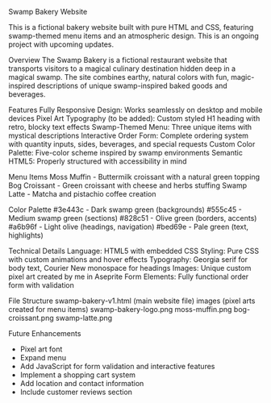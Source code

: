 Swamp Bakery Website

This is a fictional bakery website built with pure HTML and CSS, featuring swamp-themed menu items and an atmospheric design. This is an ongoing project with upcoming updates.

Overview
The Swamp Bakery is a fictional restaurant website that transports visitors to a magical culinary destination hidden deep in a magical swamp. The site combines earthy, natural colors with fun, magic-inspired descriptions of unique swamp-inspired baked goods and beverages.

Features
Fully Responsive Design: Works seamlessly on desktop and mobile devices
Pixel Art Typography (to be added): Custom styled H1 heading with retro, blocky text effects
Swamp-Themed Menu: Three unique items with mystical descriptions
Interactive Order Form: Complete ordering system with quantity inputs, sides, beverages, and special requests
Custom Color Palette: Five-color scheme inspired by swamp environments
Semantic HTML5: Properly structured with accessibility in mind

Menu Items
Moss Muffin - Buttermilk croissant with a natural green topping
Bog Croissant - Green croissant with cheese and herbs stuffing
Swamp Latte - Matcha and pistachio coffee creation

Color Palette
#3e443c - Dark swamp green (backgrounds)
#555c45 - Medium swamp green (sections)
#828c51 - Olive green (borders, accents)
#a6b96f - Light olive (headings, navigation)
#bed69e - Pale green (text, highlights)

Technical Details
Language: HTML5 with embedded CSS
Styling: Pure CSS with custom animations and hover effects
Typography: Georgia serif for body text, Courier New monospace for headings
Images: Unique custom pixel art created by me in Aseprite
Form Elements: Fully functional order form with validation

File Structure
swamp-bakery-v1.html (main website file)
images (pixel arts created for menu items)
swamp-bakery-logo.png
moss-muffin.png
bog-croissant.png
swamp-latte.png

Future Enhancements
- Pixel art font
- Expand menu
- Add JavaScript for form validation and interactive features
- Implement a shopping cart system
- Add location and contact information
- Include customer reviews section
